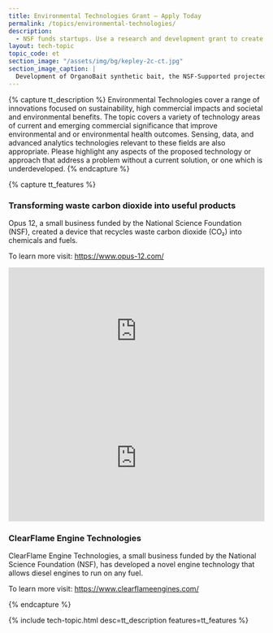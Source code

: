 ```yaml
---
title: Environmental Technologies Grant – Apply Today
permalink: /topics/environmental-technologies/
description: 
  - NSF funds startups. Use a research and development grant to create environmental technologies.
layout: tech-topic
topic_code: et
section_image: "/assets/img/bg/kepley-2c-ct.jpg"
section_image_caption: |
  Development of OrganoBait synthetic bait, the NSF-Supported projected from Kepley BioSystems to provide an ocean-restorative alternative bait product
---
```

{% capture tt_description %}
Environmental Technologies cover a range of innovations focused on sustainability, high commercial impacts and societal and environmental benefits. The topic covers a variety of technology areas of current and emerging commercial significance that improve environmental and or environmental health outcomes. Sensing, data, and advanced analytics technologies relevant to these fields are also appropriate. Please highlight any aspects of the proposed technology or approach that address a problem without a current solution, or one which is underdeveloped.
{% endcapture %}

{% capture tt_features %}
<div class="usa-section usa-content usa-grid">
  <div class="image-video">
    <div class="usa-width-one-half">
      <h3>Transforming waste carbon dioxide into useful products</h3>
      <p>Opus 12, a small business funded by the National Science Foundation (NSF), created a device that recycles waste carbon dioxide (CO₂) into chemicals and fuels.
</p>
      <p>To learn more visit: <a href="https://www.opus-12.com/">https://www.opus-12.com/</a></p>
    </div>
    <div class="usa-width-one-half">
      <iframe sandbox="allow-same-origin allow-scripts" title="Opus 12" width="100%" height="250" src="https://www.youtube.com/embed/L-wLMGI6v9M" frameborder="0" allowfullscreen=""></iframe>
    </div>
  </div>
</div>

<div class="background-light-blue">
  <div class="usa-section usa-content usa-grid">
   <div class="image-video">
    <div class="usa-width-one-half">
      <iframe sandbox="allow-same-origin allow-scripts" title="ClearFlame Engine Technologies" width="100%" height="250" src="https://www.youtube.com/embed/wuXqAjPGldE?modestbranding=1&showinfo=0&fs=1" frameborder="0" allowfullscreen=""></iframe>
    </div>
      <div class="usa-width-one-half">
      <h3>ClearFlame Engine Technologies</h3>
      <p>ClearFlame Engine Technologies, a small business funded by the National Science Foundation (NSF), has developed a novel engine technology that allows diesel engines to run on any fuel.</p>
      <p>To learn more visit: <a href="https://www.clearflameengines.com/">https://www.clearflameengines.com/</a></p>
    </div>
  </div>
  </div>
</div>
{% endcapture %}

{% include tech-topic.html desc=tt_description features=tt_features %}
